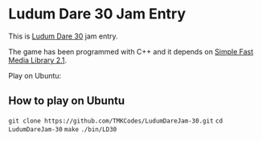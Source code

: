Ludum Dare 30 Jam Entry
=======================

This is [Ludum Dare 30](http://www.ludumdare.com) jam entry. 

The game has been programmed with C++ and it depends on [Simple Fast Media Library 2.1](http://www.sfml-dev.org).

Play on Ubuntu:

How to play on Ubuntu
---------------------

``git clone https://github.com/TMKCodes/LudumDareJam-30.git``
``cd LudumDareJam-30``
``make``
``./bin/LD30``

